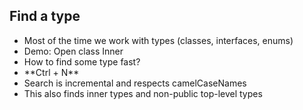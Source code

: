 ##  Find a type

- Most of the time we work with types (classes, interfaces, enums)
- <!-- .element: class="fragment" --> Demo: Open class Inner
- <!-- .element: class="fragment" --> How to find some type fast?
- <!-- .element: class="fragment" --> **Ctrl + N**
- <!-- .element: class="fragment" --> Search is incremental and respects camelCaseNames
- <!-- .element: class="fragment" --> This also finds inner types and non-public top-level types

